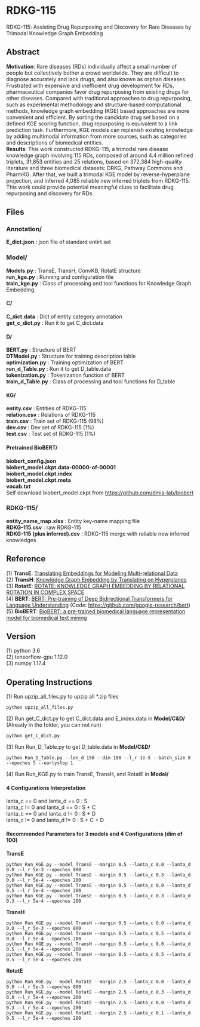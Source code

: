 # RDKG-115
RDKG-115: Assisting Drug Repurposing and Discovery for Rare Diseases by Trimodal Knowledge Graph Embedding   

## Abstract
**Motivation**: Rare diseases (RDs) individually affect a small number of people but collectively bother a crowd worldwide. They are difficult to diagnose accurately and lack drugs, and also known as orphan diseases. Frustrated with expensive and inefficient drug development for RDs, pharmaceutical companies favor drug repurposing from existing drugs for other diseases. Compared with traditional approaches to drug repurposing, such as experimental methodology and structure-based computational methods, knowledge graph embedding (KGE) based approaches are more convenient and efficient. By sorting the candidate drug set based on a defined KGE scoring function, drug repurposing is equivalent to a link prediction task. Furthermore, KGE models can replenish existing knowledge by adding multimodal information from more sources, such as categories and descriptions of biomedical entities.  
**Results**: This work constructed RDKG-115, a trimodal rare disease knowledge graph involving 115 RDs, composed of around 4.4 million refined triplets, 31,853 entities and 25 relations, based on 372,384 high-quality literature and three biomedical datasets: DRKG, Pathway Commons and PharmKG. After that, we built a trimodal KGE model by reverse-hyperplane projection, and inferred 4,085 reliable new inferred triplets from RDKG-115. This work could provide potential meaningful clues to facilitate drug repurposing and discovery for RDs.  


## Files
### Annotation/
**E_dict.json** : json file of standard entirt set  

### Model/  
**Models.py** : TransE, TransH, ConvKB, RotatE structure    
**run_kge.py** : Running and configuration file         
**train_kge.py** : Class of processing and tool functions for Knowledge Graph Embedding   
#### C/
**C_dict.data** : Dict of entity category annotation  
**get_c_dict.py** : Run it to get C_dict.data  
#### D/
**BERT.py** : Structure of BERT  
**DTModel.py** : Structure for training description table    
**optimization.py** : Training optimization of BERT     
**run_d_Table.py** : Run it to get D_table.data  
**tokenization.py** : Tokenization function of BERT   
**train_d_Table.py** : Class of processing and tool functions for D_table   
#### KG/
**entity.csv** : Entities of RDKG-115  
**relation.csv** : Relations of RDKG-115  
**train.csv** : Train set of RDKG-115 (98%)    
**dev.csv** : Dev set of RDKG-115 (1%)  
**test.csv** : Test set of RDKG-115 (1%)  
#### Pretrained BioBERT/  
**biobert_config.json**  
**biobert_model.ckpt.data-00000-of-00001**  
**biobert_model.ckpt.index**  
**biobert_model.ckpt.meta**  
**vocab.txt**  
Self download biobert_model.ckpt from https://github.com/dmis-lab/biobert     

### RDKG-115/
**entity_name_map.xlsx** : Entity key-name mapping file  
**RDKG-115.csv** : raw RDKG-115   
**RDKG-115 (plus inferred).csv** : RDKG-115 merge with reliable new inferred knowledges  

## Reference
(1) **TransE**: [Translating Embeddings for Modeling Multi-relational Data](https://www.cs.sjtu.edu.cn/~li-fang/deeplearning-for-modeling-multi-relational-data.pdf)   
(2) **TransH**: [Knowledge Graph Embedding by Translating on Hyperplanes](http://citeseerx.ist.psu.edu/viewdoc/download?doi=10.1.1.486.2800&rep=rep1&type=pdf)   
(3) **RotatE**: [ROTATE: KNOWLEDGE GRAPH EMBEDDING BY RELATIONAL ROTATION IN COMPLEX SPACE](https://arxiv.org/pdf/1902.10197.pdf)   
(4) **BERT**: [BERT: Pre-training of Deep Bidirectional Transformers for Language Understanding](https://arxiv.org/pdf/1810.04805.pdf) (Code: https://github.com/google-research/bert)    
(5) **BioBERT**: [BioBERT: a pre-trained biomedical language representation model for biomedical text mining](https://arxiv.org/pdf/1901.08746v2.pdf)

## Version
(1) python 3.6  
(2) tensorflow-gpu 1.12.0  
(3) numpy 1.17.4  

## Operating Instructions
(1) Run upzip_all_files.py to upzip all *.zip files
```
python upzip_all_files.py
```

(2) Run get_C_dict.py to get C_dict.data and E_index.data in **Model/C&D/** (Already in the folder, you can not run)    
```
python get_C_dict.py   
```

(3) Run Run_D_Table.py to get D_table.data in **Model/C&D/**     
```
python Run_D_Table.py --len_d 150 --dim 100 --l_r 1e-5 --batch_size 8 --epoches 5 --earlystop 1   
```

(4) Run Run_KGE.py to train TransE, TransH, and RotatE in **Model/**
#### 4 Configurations Interpretation   
lanta_c == 0 and lanta_d == 0 : S  
lanta_c != 0 and lanta_d == 0 : S + C  
lanta_c == 0 and lanta_d != 0 : S + D  
lanta_c != 0 and lanta_d != 0 : S + C + D  

#### Recommended Parameters for 3 models and 4 Configurations (dim of 100)   
**TransE**
```
python Run_KGE.py --model TransE --margin 0.5 --lanta_c 0.0 --lanta_d 0.0 --l_r 5e-3 --epoches 800
python Run_KGE.py --model TransE --margin 0.5 --lanta_c 0.3 --lanta_d 0.0 --l_r 5e-4 --epoches 200
python Run_KGE.py --model TransE --margin 0.5 --lanta_c 0.0 --lanta_d 0.5 --l_r 5e-4 --epoches 200
python Run_KGE.py --model TransE --margin 0.5 --lanta_c 0.3 --lanta_d 0.3 --l_r 5e-4 --epoches 200
```
**TransH**
```
python Run_KGE.py --model TransH --margin 0.5 --lanta_c 0.0 --lanta_d 0.0 --l_r 5e-3 --epoches 800
python Run_KGE.py --model TransH --margin 0.5 --lanta_c 0.5 --lanta_d 0.0 --l_r 5e-4 --epoches 200
python Run_KGE.py --model TransH --margin 0.5 --lanta_c 0.0 --lanta_d 0.5 --l_r 5e-4 --epoches 200
python Run_KGE.py --model TransH --margin 0.5 --lanta_c 0.5 --lanta_d 0.5 --l_r 5e-4 --epoches 200
```
**RotatE**
```
python Run_KGE.py --model RotatE --margin 2.5 --lanta_c 0.0 --lanta_d 0.0 --l_r 5e-3 --epoches 800
python Run_KGE.py --model RotatE --margin 2.5 --lanta_c 0.3 --lanta_d 0.0 --l_r 5e-4 --epoches 200
python Run_KGE.py --model RotatE --margin 2.5 --lanta_c 0.0 --lanta_d 0.3 --l_r 5e-4 --epoches 200
python Run_KGE.py --model RotatE --margin 2.5 --lanta_c 0.1 --lanta_d 0.5 --l_r 5e-4 --epoches 200
```
